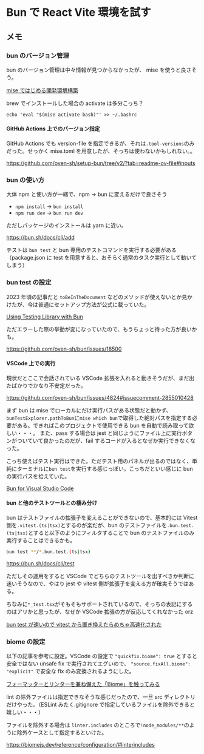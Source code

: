 # Bun で React Vite 環境を試す

## メモ

### bun のバージョン管理

bun のバージョン管理は中々情報が見つからなかったが、 mise を使うと良さそう。

[mise ではじめる開発環境構築](https://zenn.dev/takamura/articles/dev-started-with-mise)

brew でインストールした場合の activate は多分こっち？

`echo 'eval "$(mise activate bash)"' >> ~/.bashrc`

#### GitHub Actions 上でのバージョン指定

GitHub Actions でも version-file を指定できるが、それは`.tool-versions`のみだった。せっかく mise.toml を用意したが、そっちは使わないかもしれない。。

https://github.com/oven-sh/setup-bun/tree/v2/?tab=readme-ov-file#inputs

### bun の使い方

大体 npm と使い方が一緒で、npm → bun に変えるだけで良さそう

- `npm install` → `bun install`
- `npm run dev` → `bun run dev`

ただしパッケージのインストールは yarn に近い。

https://bun.sh/docs/cli/add

テストは `bun test` と bun 専用のテストコマンドを実行する必要がある（package.json に test を用意すると、おそらく通常のタスク実行として動いてしまう）

### bun test の設定

2023 年頃の記事だと `toBeInTheDocument` などのメソッドが使えないとか見かけたが、今は普通にセットアップ方法が公式に載っていた。

[Using Testing Library with Bun](https://bun.sh/guides/test/testing-library)

ただエラーした際の挙動が変になっていたので、もうちょっと待った方が良いかも。

https://github.com/oven-sh/bun/issues/18500

#### VSCode 上での実行

現状だとここで会話されている VSCode 拡張を入れると動きそうだが、まだ出たばかりでかなり不安定だった。

https://github.com/oven-sh/bun/issues/4824#issuecomment-2855010428

まず bun は mise でローカルにだけ実行パスがある状態だと動かず、`bunTestExplorer.pathToBun`に`mise which bun`で取得した絶対パスを指定する必要がある。できればこのプロジェクトで使用できる bun を自動で読み取って欲しい・・・。
また、pass する場合は jest と同じようにファイル上に実行ボタンがついていて良かったのだが、fail するコードが入るとなぜか実行できなくなった。

こっち使えばテスト実行はできた。ただテスト用のパネルが出るのではなく、単純にターミナルに`bun test`を実行する感じっぽい。こっちだといい感じに bun の実行パスを拾えていた。

[Bun for Visual Studio Code](https://marketplace.visualstudio.com/items?itemName=oven.bun-vscode)

#### bun と他のテストツールとの棲み分け

bun はテストファイルの拡張子を変えることができないので、基本的には Vitest 側を`.vitest.(ts|tsx)`とするのが楽だが、bun のテストファイルを`.bun.test.(ts|tsx)`とすると以下のようにフィルタすることで bun のテストファイルのみ実行することはできるかも。

```sh
bun test **/*.bun.test.(ts|tsx)
```

https://bun.sh/docs/cli/test

ただしその運用をすると VSCode でどちらのテストツールを出すべきか判断に迷いそうなので、やはり jest や vitest 側が拡張子を変える方が確実そうではある。

ちなみに`*_test.tsx`がそもそもサポートされているので、そっちの表記にするのはアリかと思ったが、なぜか VSCode 拡張の方が反応してくれなかった orz

[bun test が速いので vitest から置き換えたらめちゃ高速化された](https://zenn.dev/studio/articles/c5207260e90e8c)

### biome の設定

以下の記事を参考に設定。VSCode の設定で `"quickfix.biome": true` とすると安全ではない unsafe fix で実行されてエグいので、 `"source.fixAll.biome": "explicit"` で安全な fix のみ変換されるようにした。

[フォーマッターとリンターを兼ね備えた「Biome」を触ってみる](https://zenn.dev/ako/articles/b8a686843f6b83)

lint の除外ファイルは指定できなそうな感じだったので、一旦 src ディレクトリだけやった。（ESLint みたく.gitignore で指定しているファイルを除外できると嬉しい・・・）

ファイルを除外する場合は `linter.includes` のところで`!node_modules/**`のように除外ケースとして指定するといけた。

https://biomejs.dev/reference/configuration/#linterincludes
